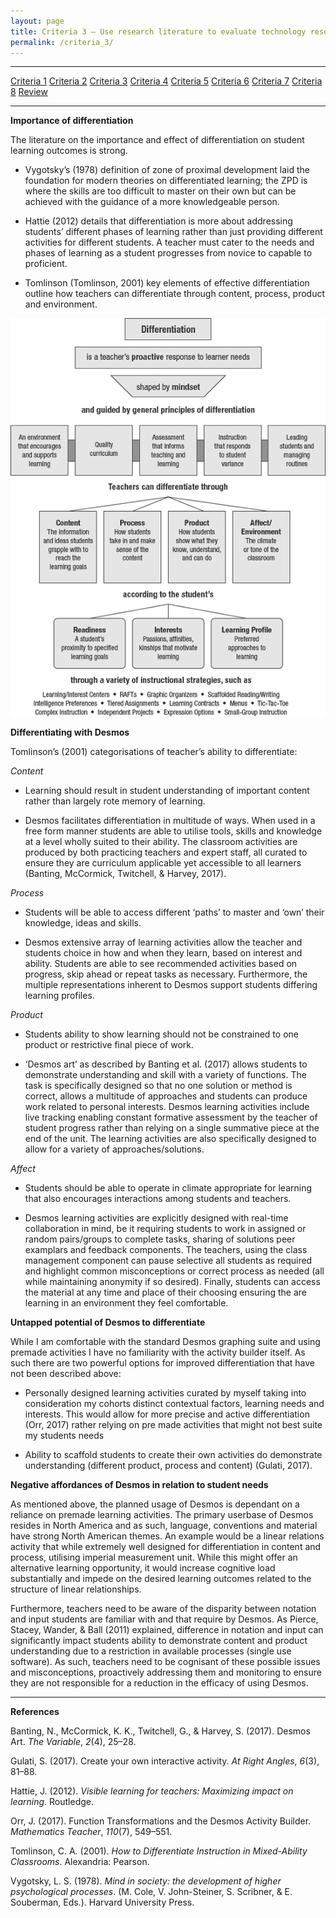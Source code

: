 ```yaml
---
layout: page
title: Criteria 3 – Use research literature to evaluate technology resources and their usefulness in meeting individual student needs.
permalink: /criteria_3/
---
```

****
[Criteria 1](http://damienstpierre.com/criteria_1/)
[Criteria 2](http://damienstpierre.com/criteria_2/)
[Criteria 3](http://damienstpierre.com/criteria_3/)
[Criteria 4](http://damienstpierre.com/criteria_4/)
[Criteria 5](http://damienstpierre.com/criteria_5/)
[Criteria 6](http://damienstpierre.com/criteria_6/)
[Criteria 7](http://damienstpierre.com/criteria_7/)
[Criteria 8](http://damienstpierre.com/criteria_8/)
[Review](http://damienstpierre.com/criteria_review/)

****


**Importance of differentiation**

The literature on the importance and effect of differentiation on student
learning outcomes is strong.

-   Vygotsky’s (1978) definition of zone of proximal development laid the
    foundation for modern theories on differentiated learning; the ZPD is where
    the skills are too difficult to master on their own but can be achieved with
    the guidance of a more knowledgeable person.

-   Hattie (2012) details that differentiation is more about addressing
    students’ different phases of learning rather than just providing different
    activities for different students. A teacher must cater to the needs and
    phases of learning as a student progresses from novice to capable to
    proficient.

-   Tomlinson (Tomlinson, 2001) key elements of effective differentiation
    outline how teachers can differentiate through content, process, product and
    environment.


![](media/aa3ae661afbb44a270222c7d72f55d0d.gif)


**Differentiating with Desmos**

Tomlinson’s (2001) categorisations of teacher’s ability to differentiate:

*Content*

-   Learning should result in student understanding of important content rather
    than largely rote memory of learning.

-   Desmos facilitates differentiation in multitude of ways. When used in a free
    form manner students are able to utilise tools, skills and knowledge at a
    level wholly suited to their ability. The classroom activities are produced
    by both practicing teachers and expert staff, all curated to ensure they are
    curriculum applicable yet accessible to all learners (Banting, McCormick,
    Twitchell, & Harvey, 2017).

*Process*

-   Students will be able to access different ‘paths’ to master and ‘own’ their
    knowledge, ideas and skills.

-   Desmos extensive array of learning activities allow the teacher and students
    choice in how and when they learn, based on interest and ability. Students
    are able to see recommended activities based on progress, skip ahead or
    repeat tasks as necessary. Furthermore, the multiple representations
    inherent to Desmos support students differing learning profiles.

*Product*

-   Students ability to show learning should not be constrained to one product
    or restrictive final piece of work.

-   ‘Desmos art’ as described by Banting et al. (2017) allows students to
    demonstrate understanding and skill with a variety of functions. The task is
    specifically designed so that no one solution or method is correct, allows a
    multitude of approaches and students can produce work related to personal
    interests. Desmos learning activities include live tracking enabling
    constant formative assessment by the teacher of student progress rather than
    relying on a single summative piece at the end of the unit. The learning
    activities are also specifically designed to allow for a variety of
    approaches/solutions.

*Affect*

-   Students should be able to operate in climate appropriate for learning that
    also encourages interactions among students and teachers.

-   Desmos learning activities are explicitly designed with real-time
    collaboration in mind, be it requiring students to work in assigned or
    random pairs/groups to complete tasks, sharing of solutions peer examplars
    and feedback components. The teachers, using the class management component
    can pause selective all students as required and highlight common
    misconceptions or correct process as needed (all while maintaining anonymity
    if so desired). Finally, students can access the material at any time and
    place of their choosing ensuring the are learning in an environment they
    feel comfortable.

**Untapped potential of Desmos to differentiate**

While I am comfortable with the standard Desmos graphing suite and using premade
activities I have no familiarity with the activity builder itself. As such there
are two powerful options for improved differentiation that have not been
described above:

-   Personally designed learning activities curated by myself taking into
    consideration my cohorts distinct contextual factors, learning needs and
    interests. This would allow for more precise and active differentiation
    (Orr, 2017) rather relying on pre made activities that might not best suite
    my students needs

-   Ability to scaffold students to create their own activities do demonstrate
    understanding (different product, process and content) (Gulati, 2017).

**Negative affordances of Desmos in relation to student needs**

As mentioned above, the planned usage of Desmos is dependant on a reliance on
premade learning activities. The primary userbase of Desmos resides in North
America and as such, language, conventions and material have strong North
American themes. An example would be a linear relations activity that while
extremely well designed for differentiation in content and process, utilising
imperial measurement unit. While this might offer an alternative learning
opportunity, it would increase cognitive load substantially and impede on the
desired learning outcomes related to the structure of linear relationships.

Furthermore, teachers need to be aware of the disparity between notation and
input students are familiar with and that require by Desmos. As Pierce, Stacey,
Wander, & Ball (2011) explained, difference in notation and input can
significantly impact students ability to demonstrate content and product
understanding due to a restriction in available processes (single use software).
As such, teachers need to be cognisant of these possible issues and
misconceptions, proactively addressing them and monitoring to ensure they are
not responsible for a reduction in the efficacy of using Desmos.


****
**References**

Banting, N., McCormick, K. K., Twitchell, G., & Harvey, S. (2017). Desmos Art.
*The Variable*, *2*(4), 25–28.

Gulati, S. (2017). Create your own interactive activity. *At Right Angles*,
*6*(3), 81–88.

Hattie, J. (2012). *Visible learning for teachers: Maximizing impact on
learning*. Routledge.

Orr, J. (2017). Function Transformations and the Desmos Activity Builder.
*Mathematics Teacher*, *110*(7), 549–551.

Tomlinson, C. A. (2001). *How to Differentiate Instruction in Mixed-Ability
Classrooms*. Alexandria: Pearson.

Vygotsky, L. S. (1978). *Mind in society: the development of higher
psychological processes*. (M. Cole, V. John-Steiner, S. Scribner, & E.
Souberman, Eds.). Harvard University Press.

